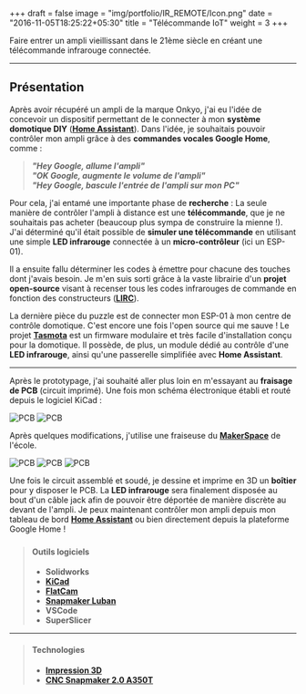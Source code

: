 +++
draft = false
image = "img/portfolio/IR_REMOTE/Icon.png"
date = "2016-11-05T18:25:22+05:30"
title = "Télécommande IoT"
weight = 3
+++

Faire entrer un ampli vieillissant dans le 21ème siècle en créant une télécommande infrarouge connectée.
<!--more-->

---

## Présentation

Après avoir récupéré un ampli de la marque Onkyo, j'ai eu l'idée de concevoir un dispositif permettant de le connecter à mon **système domotique DIY** (**[Home Assistant](https://www.home-assistant.io)**).
Dans l'idée, je souhaitais pouvoir contrôler mon ampli grâce à des **commandes vocales Google Home**, comme :

>***"Hey Google, allume l'ampli"***  
>***"OK Google, augmente le volume de l'ampli"***  
>***"Hey Google, bascule l'entrée de l'ampli sur mon PC"***  

Pour cela, j'ai entamé une importante phase de **recherche** : La seule manière de contrôler l'ampli à distance est une **télécommande**, que je ne souhaitais pas acheter (beaucoup plus sympa de construire la mienne !). J'ai déterminé qu'il était possible de **simuler une télécommande** en utilisant une simple **LED infrarouge** connectée à un **micro-contrôleur** (ici un ESP-01).

Il a ensuite fallu déterminer les codes à émettre pour chacune des touches dont j'avais besoin. Je m'en suis sorti grâce à la vaste librairie d'un **projet open-source** visant à recenser tous les codes infrarouges de commande en fonction des constructeurs (**[LIRC](https://www.lirc.org)**).

La dernière pièce du puzzle est de connecter mon ESP-01 à mon centre de contrôle domotique. C'est encore une fois l'open source qui me sauve ! Le projet **[Tasmota](https://tasmota.github.io/docs/)** est un firmware modulaire et très facile d'installation conçu pour la domotique. Il possède, de plus, un module dédié au contrôle d'une **LED infrarouge**, ainsi qu'une passerelle simplifiée avec **Home Assistant**.

---

Après le prototypage, j'ai souhaité aller plus loin en m'essayant au **fraisage de PCB** (circuit imprimé).
Une fois mon schéma électronique établi et routé depuis le logiciel KiCad :

![PCB](/img/portfolio/IR_REMOTE/PCB(1).png)
![PCB](/img/portfolio/IR_REMOTE/PCB(2).png)

Après quelques modifications, j'utilise une fraiseuse du **[MakerSpace](https://makerspace-amiens.fr)** de l'école.

![PCB](/img/portfolio/IR_REMOTE/2023-07-21-14-45-49.png)
![PCB](/img/portfolio/IR_REMOTE/2023-07-21-14-45-56.png)
![PCB](/img/portfolio/IR_REMOTE/2023-07-21-14-46-02.png)

Une fois le circuit assemblé et soudé, je dessine et imprime en 3D un **boîtier** pour y disposer le PCB. La **LED infrarouge** sera finalement disposée au bout d'un câble jack afin de pouvoir être déportée de manière discrète au devant de l'ampli.
Je peux maintenant contrôler mon ampli depuis mon tableau de bord **[Home Assistant](https://www.home-assistant.io)** ou bien directement depuis la plateforme Google Home !

###

>#### Outils logiciels
>
>- **Solidworks**
>- **[KiCad](https://www.kicad.org)**
>- **[FlatCam](http://flatcam.org/manual/introduction.html)**
>- **[Snapmaker Luban](https://snapmaker.com/snapmaker-luban)**
>- **VSCode**
>- **SuperSlicer**

---

>#### Technologies
>
>- **[Impression 3D](https://makerspace-amiens.fr/pages/machines/)**
>- **[CNC Snapmaker 2.0 A350T](https://makerspace-amiens.fr/pages/machines/)**
